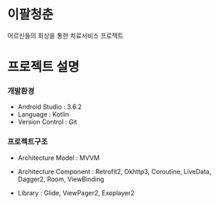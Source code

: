 # 이팔청춘
 어르신들의 회상을 통한 치료서비스 프로젝트
 

# 프로젝트 설명

### 개발환경
   - Android Studio : 3.6.2
   - Language : Kotlin
   - Version Control : Git
   
   
### 프로젝트구조

 - Architecture Model : MVVM
 
 - Architecture Component : Retrofit2, Okhttp3, Coroutine, LiveData, Dagger2, Room, ViewBinding
 
 - Library : Glide, ViewPager2, Exoplayer2
